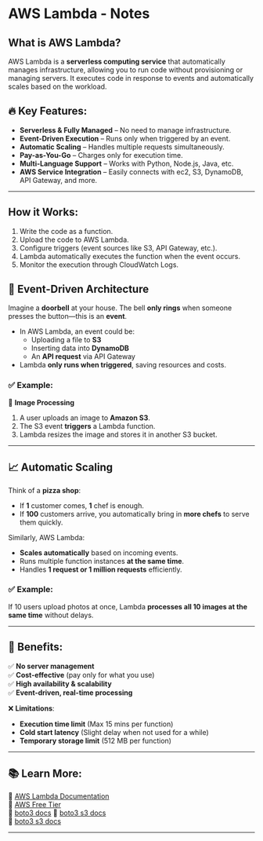 # AWS Lambda - Notes 

##  What is AWS Lambda?
AWS Lambda is a **serverless computing service** that automatically manages infrastructure, allowing you to run code without provisioning or managing servers. It executes code in response to events and automatically scales based on the workload.

## 🔥 Key Features:
- **Serverless & Fully Managed** – No need to manage infrastructure.
- **Event-Driven Execution** – Runs only when triggered by an event.
- **Automatic Scaling** – Handles multiple requests simultaneously.
- **Pay-as-You-Go** – Charges only for execution time.
- **Multi-Language Support** – Works with Python, Node.js, Java, etc.
- **AWS Service Integration** – Easily connects with ec2, S3, DynamoDB, API Gateway, and more.

---

## How it Works:
1. Write the code as a function.
2. Upload the code to AWS Lambda.
3. Configure triggers (event sources like S3, API Gateway, etc.).
4. Lambda automatically executes the function when the event occurs.
5. Monitor the execution through CloudWatch Logs.

## 🔄 Event-Driven Architecture  
Imagine a **doorbell** at your house. The bell **only rings** when someone presses the button—this is an **event**.

- In AWS Lambda, an event could be:
  - Uploading a file to **S3**
  - Inserting data into **DynamoDB**
  - An **API request** via API Gateway
- Lambda **only runs when triggered**, saving resources and costs.

### ✅ Example:  
📸 **Image Processing**  
1. A user uploads an image to **Amazon S3**.  
2. The S3 event **triggers** a Lambda function.  
3. Lambda resizes the image and stores it in another S3 bucket.  

---

## 📈 Automatic Scaling  
Think of a **pizza shop**:  
- If **1** customer comes, **1** chef is enough.  
- If **100** customers arrive, you automatically bring in **more chefs** to serve them quickly.

Similarly, AWS Lambda:
- **Scales automatically** based on incoming events.
- Runs multiple function instances **at the same time**.
- Handles **1 request or 1 million requests** efficiently.

### ✅ Example:
If 10 users upload photos at once, Lambda **processes all 10 images at the same time** without delays.

---

## 🎯 Benefits:
✅ **No server management**  
✅ **Cost-effective** (pay only for what you use)  
✅ **High availability & scalability**  
✅ **Event-driven, real-time processing**  

❌ **Limitations**:
- **Execution time limit** (Max 15 mins per function)  
- **Cold start latency** (Slight delay when not used for a while)  
- **Temporary storage limit** (512 MB per function)  

---

## 📚 Learn More:
🔗 [AWS Lambda Documentation](https://docs.aws.amazon.com/lambda/latest/dg/welcome.html)  
🔗 [AWS Free Tier](https://aws.amazon.com/free/)  
🔗 [boto3 docs](https://aws.amazon.com/free/) 
🔗 [boto3 s3 docs](https://boto3.amazonaws.com/v1/documentation/api/1.9.42/guide/s3-example-creating-buckets.html)   
🔗 [boto3 s3 docs](https://boto3.amazonaws.com/v1/documentation/api/latest/reference/services/s3.html) 

---


